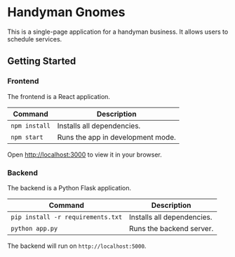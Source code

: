 # Handyman Gnomes

This is a single-page application for a handyman business. It allows users to schedule services.

## Getting Started

### Frontend

The frontend is a React application.

| Command       | Description                       |
| ------------- | --------------------------------- |
| `npm install` | Installs all dependencies.        |
| `npm start`   | Runs the app in development mode. |

Open [http://localhost:3000](http://localhost:3000) to view it in your browser.

### Backend

The backend is a Python Flask application.

| Command                           | Description                |
| --------------------------------- | -------------------------- |
| `pip install -r requirements.txt` | Installs all dependencies. |
| `python app.py`                   | Runs the backend server.   |

The backend will run on `http://localhost:5000`.
